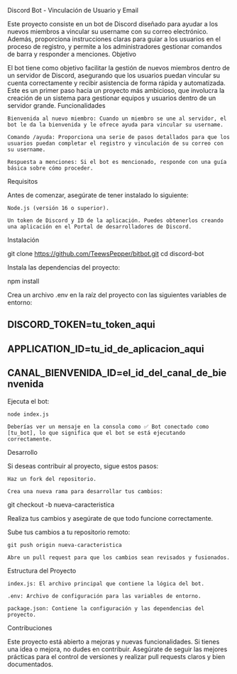 Discord Bot - Vinculación de Usuario y Email

Este proyecto consiste en un bot de Discord diseñado para ayudar a los nuevos miembros a vincular su username con su correo electrónico. Además, proporciona instrucciones claras para guiar a los usuarios en el proceso de registro, y permite a los administradores gestionar comandos de barra y responder a menciones.
Objetivo

El bot tiene como objetivo facilitar la gestión de nuevos miembros dentro de un servidor de Discord, asegurando que los usuarios puedan vincular su cuenta correctamente y recibir asistencia de forma rápida y automatizada. Este es un primer paso hacia un proyecto más ambicioso, que involucra la creación de un sistema para gestionar equipos y usuarios dentro de un servidor grande.
Funcionalidades

    Bienvenida al nuevo miembro: Cuando un miembro se une al servidor, el bot le da la bienvenida y le ofrece ayuda para vincular su username.

    Comando /ayuda: Proporciona una serie de pasos detallados para que los usuarios puedan completar el registro y vinculación de su correo con su username.

    Respuesta a menciones: Si el bot es mencionado, responde con una guía básica sobre cómo proceder.

Requisitos

Antes de comenzar, asegúrate de tener instalado lo siguiente:

    Node.js (versión 16 o superior).

    Un token de Discord y ID de la aplicación. Puedes obtenerlos creando una aplicación en el Portal de desarrolladores de Discord.

Instalación


git clone https://github.com/TeewsPepper/bitbot.git
cd discord-bot

Instala las dependencias del proyecto:

npm install

Crea un archivo .env en la raíz del proyecto con las siguientes variables de entorno:

## DISCORD_TOKEN=tu_token_aqui
## APPLICATION_ID=tu_id_de_aplicacion_aqui
## CANAL_BIENVENIDA_ID=el_id_del_canal_de_bienvenida

Ejecuta el bot:

    node index.js

    Deberías ver un mensaje en la consola como ✅ Bot conectado como [tu_bot], lo que significa que el bot se está ejecutando correctamente.

Desarrollo

Si deseas contribuir al proyecto, sigue estos pasos:

    Haz un fork del repositorio.

    Crea una nueva rama para desarrollar tus cambios:

git checkout -b nueva-caracteristica

Realiza tus cambios y asegúrate de que todo funcione correctamente.

Sube tus cambios a tu repositorio remoto:

    git push origin nueva-caracteristica

    Abre un pull request para que los cambios sean revisados y fusionados.

Estructura del Proyecto

    index.js: El archivo principal que contiene la lógica del bot.

    .env: Archivo de configuración para las variables de entorno.

    package.json: Contiene la configuración y las dependencias del proyecto.

Contribuciones

Este proyecto está abierto a mejoras y nuevas funcionalidades. Si tienes una idea o mejora, no dudes en contribuir. Asegúrate de seguir las mejores prácticas para el control de versiones y realizar pull requests claros y bien documentados.